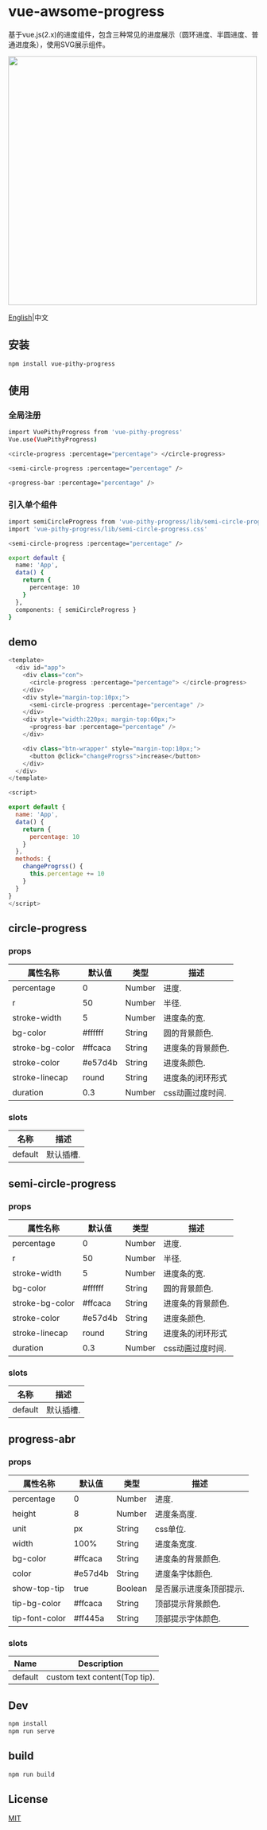 # vue-awsome-progress
基于vue.js(2.x)的进度组件，包含三种常见的进度展示（圆环进度、半圆进度、普通进度条），使用SVG展示组件。

<a href="#">
<img width="500" src="https://s1.ax1x.com/2020/09/13/w018bR.png" />
</a>

 [English](./README.md)|中文
## 安装
```bash
npm install vue-pithy-progress
```

## 使用
### 全局注册
```bash
import VuePithyProgress from 'vue-pithy-progress'
Vue.use(VuePithyProgress)

<circle-progress :percentage="percentage"> </circle-progress>

<semi-circle-progress :percentage="percentage" />

<progress-bar :percentage="percentage" />

```
### 引入单个组件
```bash
import semiCircleProgress from 'vue-pithy-progress/lib/semi-circle-progress.umd.min.js'
import 'vue-pithy-progress/lib/semi-circle-progress.css'

<semi-circle-progress :percentage="percentage" />

export default {
  name: 'App',
  data() {
    return {
      percentage: 10
    }
  },
  components: { semiCircleProgress }
}

```
## demo
```js
<template>
  <div id="app">
    <div class="con">
      <circle-progress :percentage="percentage"> </circle-progress>
    </div>
    <div style="margin-top:10px;">
      <semi-circle-progress :percentage="percentage" />
    </div>
    <div style="width:220px; margin-top:60px;">
      <progress-bar :percentage="percentage" />
    </div>

    <div class="btn-wrapper" style="margin-top:10px;">
      <button @click="changeProgrss">increase</button>
    </div>
  </div>
</template>

<script>

export default {
  name: 'App',
  data() {
    return {
      percentage: 10
    }
  },
  methods: {
    changeProgrss() {
      this.percentage += 10
    }
  }
}
</script>

```
## circle-progress
### props
|  属性名称   | 默认值  |  类型  |  描述  |
|  ----  | ----  | ----  | ----  |
| percentage  | 0 | Number | 进度. |
| r  | 50 | Number | 半径. |
| stroke-width  | 5 | Number | 进度条的宽. |
| bg-color  | #ffffff | String | 圆的背景颜色.|
| stroke-bg-color  | #ffcaca | String | 进度条的背景颜色. |
| stroke-color  | #e57d4b | String | 进度条颜色. |
| stroke-linecap  | round | String | 进度条的闭环形式 |
| duration  | 0.3 | Number | css动画过度时间. |

### slots
|  名称   | 描述  |
|  ----  | ----  |
| default  | 默认插槽. |

## semi-circle-progress
### props
|  属性名称   | 默认值  |  类型  |  描述  |
|  ----  | ----  | ----  | ----  |
| percentage  | 0 | Number | 进度. |
| r  | 50 | Number | 半径. |
| stroke-width  | 5 | Number | 进度条的宽. |
| bg-color  | #ffffff | String | 圆的背景颜色.|
| stroke-bg-color  | #ffcaca | String | 进度条的背景颜色. |
| stroke-color  | #e57d4b | String | 进度条颜色. |
| stroke-linecap  | round | String | 进度条的闭环形式 |
| duration  | 0.3 | Number | css动画过度时间. |

### slots
|  名称   | 描述  |
|  ----  | ----  |
| default  | 默认插槽. |

## progress-abr
### props
|  属性名称   | 默认值  |  类型  |  描述  |
|  ----  | ----  | ----  | ----  |
| percentage  | 0 | Number | 进度. |
| height  | 8 | Number | 进度条高度. |
| unit  | px | String | css单位. |
| width  | 100% | String | 进度条宽度.|
| bg-color  | #ffcaca | String  | 进度条的背景颜色. |
| color  | #e57d4b | String | 进度条字体颜色. |
| show-top-tip  | true | Boolean |  是否展示进度条顶部提示. |
| tip-bg-color  | #ffcaca | String | 顶部提示背景颜色. |
| tip-font-color  | #ff445a | String | 顶部提示字体颜色. |

### slots
|  Name   | Description  |
|  ----  | ----  |
| default  | custom text content(Top tip). |

## Dev
```bash
npm install
npm run serve
```
## build
```bash
npm run build
```
## License
[MIT](./LICENSE)



